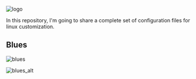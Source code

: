 ![logo](https://raw.githubusercontent.com/adi1090x/dots/master/images/dots.png) <br />

In this repository, I'm going to share a complete set of configuration files for linux customization. <br />

## Blues


![blues](https://raw.githubusercontent.com/adi1090x/dots/master/images/blues.png) <br />

![blues_alt](https://raw.githubusercontent.com/adi1090x/dots/master/images/blues_alt.png) <br />
